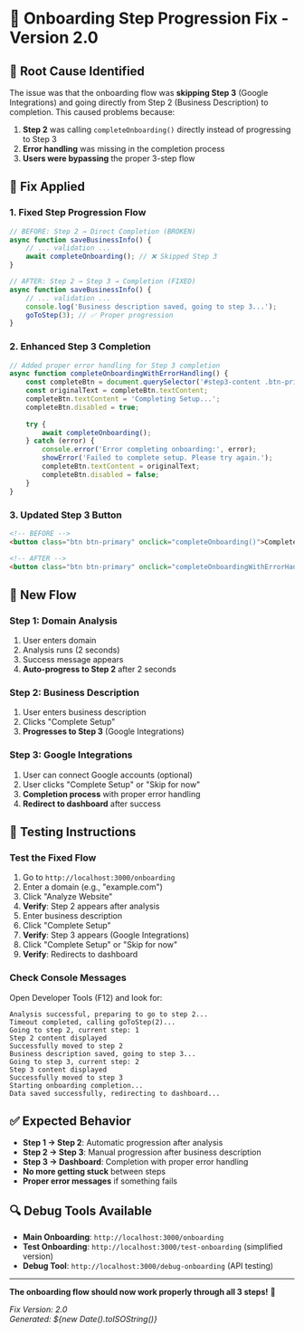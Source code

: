 # 🔧 Onboarding Step Progression Fix - Version 2.0

## 🐛 **Root Cause Identified**

The issue was that the onboarding flow was **skipping Step 3** (Google Integrations) and going directly from Step 2 (Business Description) to completion. This caused problems because:

1. **Step 2** was calling `completeOnboarding()` directly instead of progressing to Step 3
2. **Error handling** was missing in the completion process
3. **Users were bypassing** the proper 3-step flow

## 🔧 **Fix Applied**

### **1. Fixed Step Progression Flow**
```javascript
// BEFORE: Step 2 → Direct Completion (BROKEN)
async function saveBusinessInfo() {
    // ... validation ...
    await completeOnboarding(); // ❌ Skipped Step 3
}

// AFTER: Step 2 → Step 3 → Completion (FIXED)
async function saveBusinessInfo() {
    // ... validation ...
    console.log('Business description saved, going to step 3...');
    goToStep(3); // ✅ Proper progression
}
```

### **2. Enhanced Step 3 Completion**
```javascript
// Added proper error handling for Step 3 completion
async function completeOnboardingWithErrorHandling() {
    const completeBtn = document.querySelector('#step3-content .btn-primary');
    const originalText = completeBtn.textContent;
    completeBtn.textContent = 'Completing Setup...';
    completeBtn.disabled = true;
    
    try {
        await completeOnboarding();
    } catch (error) {
        console.error('Error completing onboarding:', error);
        showError('Failed to complete setup. Please try again.');
        completeBtn.textContent = originalText;
        completeBtn.disabled = false;
    }
}
```

### **3. Updated Step 3 Button**
```html
<!-- BEFORE -->
<button class="btn btn-primary" onclick="completeOnboarding()">Complete Setup</button>

<!-- AFTER -->
<button class="btn btn-primary" onclick="completeOnboardingWithErrorHandling()">Complete Setup</button>
```

## 🎯 **New Flow**

### **Step 1: Domain Analysis**
1. User enters domain
2. Analysis runs (2 seconds)
3. Success message appears
4. **Auto-progress to Step 2** after 2 seconds

### **Step 2: Business Description**
1. User enters business description
2. Clicks "Complete Setup"
3. **Progresses to Step 3** (Google Integrations)

### **Step 3: Google Integrations**
1. User can connect Google accounts (optional)
2. User clicks "Complete Setup" or "Skip for now"
3. **Completion process** with proper error handling
4. **Redirect to dashboard** after success

## 🧪 **Testing Instructions**

### **Test the Fixed Flow**
1. Go to `http://localhost:3000/onboarding`
2. Enter a domain (e.g., "example.com")
3. Click "Analyze Website"
4. **Verify**: Step 2 appears after analysis
5. Enter business description
6. Click "Complete Setup"
7. **Verify**: Step 3 appears (Google Integrations)
8. Click "Complete Setup" or "Skip for now"
9. **Verify**: Redirects to dashboard

### **Check Console Messages**
Open Developer Tools (F12) and look for:
```
Analysis successful, preparing to go to step 2...
Timeout completed, calling goToStep(2)...
Going to step 2, current step: 1
Step 2 content displayed
Successfully moved to step 2
Business description saved, going to step 3...
Going to step 3, current step: 2
Step 3 content displayed
Successfully moved to step 3
Starting onboarding completion...
Data saved successfully, redirecting to dashboard...
```

## ✅ **Expected Behavior**

- **Step 1 → Step 2**: Automatic progression after analysis
- **Step 2 → Step 3**: Manual progression after business description
- **Step 3 → Dashboard**: Completion with proper error handling
- **No more getting stuck** between steps
- **Proper error messages** if something fails

## 🔍 **Debug Tools Available**

- **Main Onboarding**: `http://localhost:3000/onboarding`
- **Test Onboarding**: `http://localhost:3000/test-onboarding` (simplified version)
- **Debug Tool**: `http://localhost:3000/debug-onboarding` (API testing)

---

**The onboarding flow should now work properly through all 3 steps!** 🎉

*Fix Version: 2.0*  
*Generated: ${new Date().toISOString()}*





